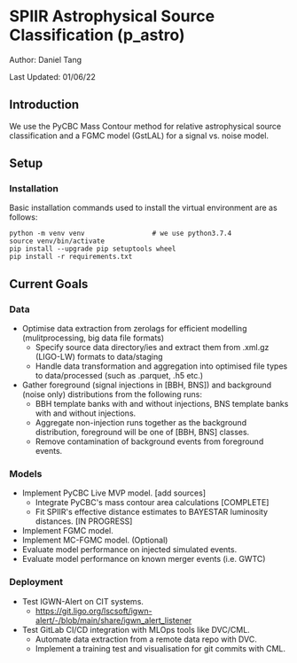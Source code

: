 # SPIIR Astrophysical Source Classification (p_astro)

Author: Daniel Tang

Last Updated: 01/06/22

## Introduction

We use the PyCBC Mass Contour method for relative astrophysical source classification and a FGMC model (GstLAL) for
a signal vs. noise model.

## Setup

### Installation

Basic installation commands used to install the virtual environment are as follows:

    python -m venv venv                 # we use python3.7.4
    source venv/bin/activate
    pip install --upgrade pip setuptools wheel
    pip install -r requirements.txt 

## Current Goals

### Data

- Optimise data extraction from zerolags for efficient modelling (mulitprocessing, big data file formats)
  - Specify source data directory/ies and extract them from .xml.gz (LIGO-LW) formats to data/staging
  - Handle data transformation and aggregation into optimised file types to data/processed (such as .parquet, .h5 etc.)
- Gather foreground (signal injections in [BBH, BNS]) and background (noise only) distributions from the following runs:
  - BBH template banks with and without injections, BNS template banks with and without injections.
  - Aggregate non-injection runs together as the background distribution, foreground will be one of [BBH, BNS] classes.
  - Remove contamination of background events from foreground events.

### Models

- Implement PyCBC Live MVP model. [add sources]
    - Integrate PyCBC's mass contour area calculations [COMPLETE]
    - Fit SPIIR's effective distance estimates to BAYESTAR luminosity distances. [IN PROGRESS]
- Implement FGMC model.
- Implement MC-FGMC model. (Optional)
- Evaluate model performance on injected simulated events.
- Evaluate model performance on known merger events (i.e. GWTC)


### Deployment

- Test IGWN-Alert on CIT systems.
  - https://git.ligo.org/lscsoft/igwn-alert/-/blob/main/share/igwn_alert_listener
- Test GitLab CI/CD integration with MLOps tools like DVC/CML.
  - Automate data extraction from a remote data repo with DVC.
  - Implement a training test and visualisation for git commits with CML.

